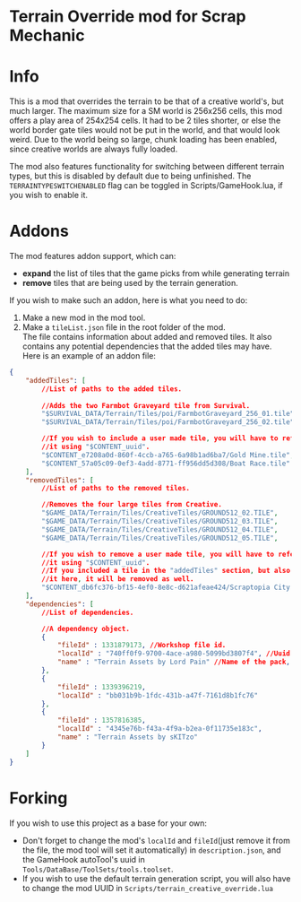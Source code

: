 # Terrain Override mod for Scrap Mechanic

# Info
This is a mod that overrides the terrain to be that of a creative world's, but much larger.
The maximum size for a SM world is 256x256 cells, this mod offers a play area of 254x254 cells. It had to be 2 tiles shorter, or else the world border gate tiles would not be put in the world, and that would look weird.
Due to the world being so large, chunk loading has been enabled, since creative worlds are always fully loaded.

The mod also features functionality for switching between different terrain types, but this is disabled by default due to being unfinished.
The `TERRAINTYPESWITCHENABLED` flag can be toggled in Scripts/GameHook.lua, if you wish to enable it.

# Addons
The mod features addon support, which can:
- **expand** the list of tiles that the game picks from while generating terrain
- **remove** tiles that are being used by the terrain generation.

If you wish to make such an addon, here is what you need to do:
1. Make a new mod in the mod tool.
2. Make a `tileList.json` file in the root folder of the mod.\
The file contains information about added and removed tiles. It also contains any potential dependencies that the added tiles may have.\
Here is an example of an addon file:
```json
{
    "addedTiles": [
        //List of paths to the added tiles.
        
        //Adds the two Farmbot Graveyard tile from Survival.
        "$SURVIVAL_DATA/Terrain/Tiles/poi/FarmbotGraveyard_256_01.tile",
        "$SURVIVAL_DATA/Terrain/Tiles/poi/FarmbotGraveyard_256_02.tile",

        //If you wish to include a user made tile, you will have to refer to
        //it using "$CONTENT_uuid".
        "$CONTENT_e7208a0d-860f-4ccb-a765-6a98b1ad6ba7/Gold Mine.tile",
        "$CONTENT_57a05c09-0ef3-4add-8771-ff956dd5d308/Boat Race.tile"
    ],
    "removedTiles": [
        //List of paths to the removed tiles.

        //Removes the four large tiles from Creative.
        "$GAME_DATA/Terrain/Tiles/CreativeTiles/GROUND512_02.TILE",
        "$GAME_DATA/Terrain/Tiles/CreativeTiles/GROUND512_03.TILE",
        "$GAME_DATA/Terrain/Tiles/CreativeTiles/GROUND512_04.TILE",
        "$GAME_DATA/Terrain/Tiles/CreativeTiles/GROUND512_05.TILE",

        //If you wish to remove a user made tile, you will have to refer to
        //it using "$CONTENT_uuid".
        //If you included a tile in the "addedTiles" section, but also included
        //it here, it will be removed as well.
        "$CONTENT_db6fc376-bf15-4ef0-8e8c-d621afeae424/Scraptopia City Airport.tile"
    ],
    "dependencies": [
        //List of dependencies.

        //A dependency object.
        {
            "fileId" : 1331879173, //Workshop file id.
            "localId" : "740ff0f9-9700-4ace-a980-5099bd3807f4", //Uuid of the pack.
            "name" : "Terrain Assets by Lord Pain" //Name of the pack, optional.
        },
        {
            "fileId" : 1339396219,
            "localId" : "bb031b9b-1fdc-431b-a47f-7161d8b1fc76"
        },
        {
            "fileId" : 1357816385,
            "localId" : "4345e76b-f43a-4f9a-b2ea-0f11735e183c",
            "name" : "Terrain Assets by sKITzo"
        }
    ]
}
```

# Forking
If you wish to use this project as a base for your own:
- Don't forget to change the mod's `localId` and `fileId`(just remove it from the file, the mod tool will set it automatically) in `description.json`, and the GameHook autoTool's uuid in `Tools/DataBase/ToolSets/tools.toolset`.
- If you wish to use the default terrain generation script, you will also have to change the mod UUID in `Scripts/terrain_creative_override.lua`